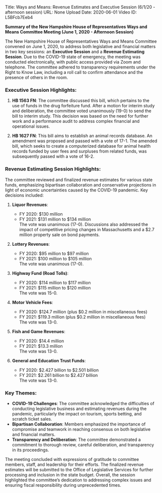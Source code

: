 Title: Ways and Means: Revenue Estimates and Executive Session (6/1/20 - afternoon session)
URL: None
Upload Date: 2020-06-01
Video ID: L5BFcb7Eeb4

**Summary of the New Hampshire House of Representatives Ways and Means Committee Meeting (June 1, 2020 - Afternoon Session)**

The New Hampshire House of Representatives Ways and Means Committee convened on June 1, 2020, to address both legislative and financial matters in two key sessions: an **Executive Session** and a **Revenue Estimating Session**. Due to the COVID-19 state of emergency, the meeting was conducted electronically, with public access provided via Zoom and telephone. The committee adhered to transparency requirements under the Right to Know Law, including a roll call to confirm attendance and the presence of others in the room.

### Executive Session Highlights:
1. **HB 1563 FN**: The committee discussed this bill, which pertains to the use of funds in the drug forfeiture fund. After a motion for interim study and deliberation, the committee voted unanimously (19-0) to send the bill to interim study. This decision was based on the need for further work and a performance audit to address complex financial and operational issues.
   
2. **HB 1627 FN**: This bill aims to establish an animal records database. An amendment was proposed and passed with a vote of 17-1. The amended bill, which seeks to create a computerized database for animal health records funded by user fees and surpluses from related funds, was subsequently passed with a vote of 16-2.

### Revenue Estimating Session Highlights:
The committee reviewed and finalized revenue estimates for various state funds, emphasizing bipartisan collaboration and conservative projections in light of economic uncertainties caused by the COVID-19 pandemic. Key decisions included:

1. **Liquor Revenues**:  
   - FY 2020: $130 million  
   - FY 2021: $131 million to $134 million  
   The vote was unanimous (17-0). Discussions also addressed the impact of competitive pricing changes in Massachusetts and a $2.7 million property sale on bond payments.

2. **Lottery Revenues**:  
   - FY 2020: $95 million to $97 million  
   - FY 2021: $100 million to $105 million  
   The vote was unanimous (17-0).

3. **Highway Fund (Road Tolls)**:  
   - FY 2020: $114 million to $117 million  
   - FY 2021: $115 million to $120 million  
   The vote was 15-0.

4. **Motor Vehicle Fees**:  
   - FY 2020: $124.7 million (plus $0.2 million in miscellaneous fees)  
   - FY 2021: $119.3 million (plus $0.2 million in miscellaneous fees)  
   The vote was 13-0.

5. **Fish and Game Revenues**:  
   - FY 2020: $14.4 million  
   - FY 2021: $13.3 million  
   The vote was 13-0.

6. **General and Education Trust Funds**:  
   - FY 2020: $2.427 billion to $2.501 billion  
   - FY 2021: $2.261 billion to $2.427 billion  
   The vote was 13-0.

### Key Themes:
- **COVID-19 Challenges**: The committee acknowledged the difficulties of conducting legislative business and estimating revenues during the pandemic, particularly the impact on tourism, sports betting, and scratch ticket sales.
- **Bipartisan Collaboration**: Members emphasized the importance of compromise and teamwork in reaching consensus on both legislative and financial matters.
- **Transparency and Deliberation**: The committee demonstrated a commitment to thorough review, careful deliberation, and transparency in its proceedings.

The meeting concluded with expressions of gratitude to committee members, staff, and leadership for their efforts. The finalized revenue estimates will be submitted to the Office of Legislative Services for further processing and inclusion in the state budget. Overall, the session highlighted the committee’s dedication to addressing complex issues and ensuring fiscal responsibility during unprecedented times.